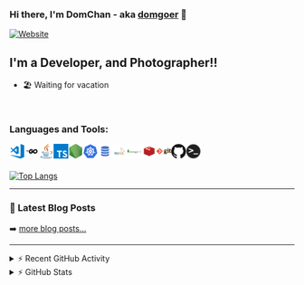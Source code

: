 ### Hi there, I'm DomChan - aka [domgoer][website] 👋

[![Website](https://img.shields.io/website?label=domc.me&style=for-the-badge&url=https%3A%2F%2Fblog.domc.me)](https://blog.domc.me)


## I'm a Developer, and Photographer!!

- 🏖 Waiting for vacation

<br />

### Languages and Tools:

<img align="left" alt="Visual Studio Code" width="26px" src="https://raw.githubusercontent.com/github/explore/80688e429a7d4ef2fca1e82350fe8e3517d3494d/topics/visual-studio-code/visual-studio-code.png" />
<img align="left" alt="Go" width="26px" src="https://raw.githubusercontent.com/github/explore/80688e429a7d4ef2fca1e82350fe8e3517d3494d/topics/go/go.png" />
<img align="left" alt="Java" width="26px" src="https://raw.githubusercontent.com/github/explore/80688e429a7d4ef2fca1e82350fe8e3517d3494d/topics/java/java.png" />
<img align="left" alt="TypeScript" width="26px" src="https://raw.githubusercontent.com/github/explore/80688e429a7d4ef2fca1e82350fe8e3517d3494d/topics/typescript/typescript.png" />
<img align="left" alt="Node.js" width="26px" src="https://raw.githubusercontent.com/github/explore/80688e429a7d4ef2fca1e82350fe8e3517d3494d/topics/nodejs/nodejs.png" />
<img align="left" alt="Kubernetes" width="26px" src="https://raw.githubusercontent.com/github/explore/80688e429a7d4ef2fca1e82350fe8e3517d3494d/topics/kubernetes/kubernetes.png" />
<img align="left" alt="SQL" width="26px" src="https://raw.githubusercontent.com/github/explore/80688e429a7d4ef2fca1e82350fe8e3517d3494d/topics/sql/sql.png" />
<img align="left" alt="MySQL" width="26px" src="https://raw.githubusercontent.com/github/explore/80688e429a7d4ef2fca1e82350fe8e3517d3494d/topics/mysql/mysql.png" />
<img align="left" alt="MongoDB" width="26px" src="https://raw.githubusercontent.com/github/explore/80688e429a7d4ef2fca1e82350fe8e3517d3494d/topics/mongodb/mongodb.png" />
<img align="left" alt="Redis" width="26px" src="https://raw.githubusercontent.com/github/explore/80688e429a7d4ef2fca1e82350fe8e3517d3494d/topics/redis/redis.png" />
<img align="left" alt="Git" width="26px" src="https://raw.githubusercontent.com/github/explore/80688e429a7d4ef2fca1e82350fe8e3517d3494d/topics/git/git.png" />
<img align="left" alt="GitHub" width="26px" src="https://raw.githubusercontent.com/github/explore/78df643247d429f6cc873026c0622819ad797942/topics/github/github.png" />
<img align="left" alt="Terminal" width="26px" src="https://raw.githubusercontent.com/github/explore/80688e429a7d4ef2fca1e82350fe8e3517d3494d/topics/terminal/terminal.png" />

<br />
<br />

[![Top Langs](https://github-readme-stats.vercel.app/api/top-langs/?username=domgoer&hide=html&layout=compact)](https://github.com/anuraghazra/github-readme-stats)

---

### 📕 Latest Blog Posts

<!-- BLOG-POST-LIST:START -->
<!-- BLOG-POST-LIST:END -->

➡️ [more blog posts...](https://blog.domc.me)

---

<details>
    <summary> ⚡️ Recent GitHub Activity </summary>

<!--START_SECTION:activity-->
1. 🗣 Commented on [#80](https://github.com/JunzhouLiu/BILIBILI-HELPER/issues/80) in [JunzhouLiu/BILIBILI-HELPER](https://github.com/JunzhouLiu/BILIBILI-HELPER)
2. 🗣 Commented on [#80](https://github.com/JunzhouLiu/BILIBILI-HELPER/issues/80) in [JunzhouLiu/BILIBILI-HELPER](https://github.com/JunzhouLiu/BILIBILI-HELPER)
3. 🗣 Commented on [#80](https://github.com/JunzhouLiu/BILIBILI-HELPER/issues/80) in [JunzhouLiu/BILIBILI-HELPER](https://github.com/JunzhouLiu/BILIBILI-HELPER)
4. ❗️ Opened issue [#80](https://github.com/JunzhouLiu/BILIBILI-HELPER/issues/80) in [JunzhouLiu/BILIBILI-HELPER](https://github.com/JunzhouLiu/BILIBILI-HELPER)
5. ❗️ Closed issue [#4](https://github.com/domgoer/msg-pusher/issues/4) in [domgoer/msg-pusher](https://github.com/domgoer/msg-pusher)
<!--END_SECTION:activity-->
</details>

<details>
    <summary> ⚡️ GitHub Stats </summary>

<img align="left" alt="domgoer's GitHub Stats" src="https://github-readme-stats.vercel.app/api?username=domgoer&show_icons=true&hide_border=true" />

</details>

[website]: https://blog.domc.me
